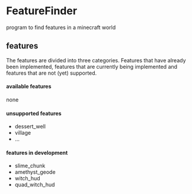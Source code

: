 # FeatureFinder
program to find features in a minecraft world

## features

The features are divided into three categories.
Features that have already been implemented, features that are currently being implemented and features that are not (yet) supported.

#### available features

none

#### unsupported features

- dessert_well
- village
- ...

#### features in development
- slime_chunk
- amethyst_geode
- witch_hud
- quad_witch_hud